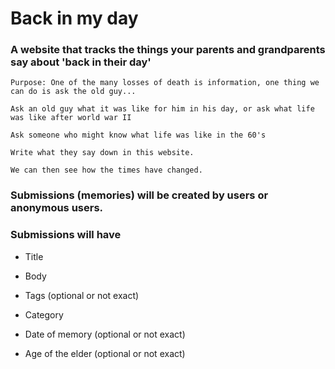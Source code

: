 # Back in my day

### A website that tracks the things your parents and grandparents say about 'back in their day'

```
Purpose: One of the many losses of death is information, one thing we can do is ask the old guy...

Ask an old guy what it was like for him in his day, or ask what life was like after world war II

Ask someone who might know what life was like in the 60's

Write what they say down in this website.

We can then see how the times have changed.
```

### Submissions (memories) will be created by users or anonymous users.

### Submissions will have

* Title

* Body

* Tags (optional or not exact)

* Category

* Date of memory (optional or not exact)

* Age of the elder (optional or not exact)
